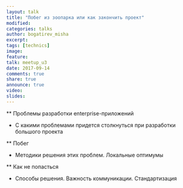 ```yaml
---
layout: talk
title: "Побег из зоопарка или как закончить проект"
modified:
categories: talks
author: bogatirev_misha
excerpt:
tags: [technics]
image:
feature:
talk: meetup_u3
date: 2017-09-14
comments: true
share: true
announce: true
video: 
slides: 
---
```


** Проблемы разработки enterprise-приложений

* С какими проблемами придется столкнуться при разработки большого проекта

** Побег

* Методики решения этих проблем. Локальные оптимумы

** Как не попасться

* Способы решения. Важность коммуникации. Стандартизация